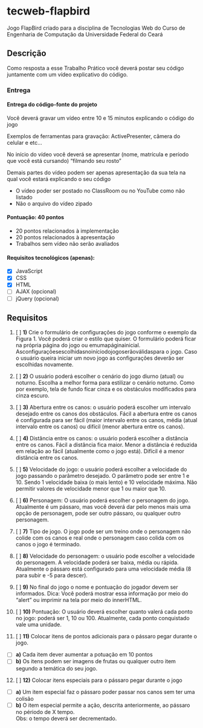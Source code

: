 # tecweb-flapbird
Jogo FlapBird criado para a disciplina de Tecnologias Web do Curso de Engenharia de Computação da Universidade Federal do Ceará

## Descrição
Como resposta a esse Trabalho Prático você deverá postar seu código juntamente com um vídeo explicativo do código.

### Entrega
#### Entrega do código-fonte do projeto 
Você deverá gravar um vídeo entre 10 e 15 minutos explicando o código do  jogo  

Exemplos de ferramentas para gravação: ActivePresenter, câmera do celular e etc…  

No início do vídeo você deverá se apresentar (nome, matrícula e período que você está cursando) “filmando seu rosto”  

Demais partes do vídeo podem ser apenas apresentação da sua tela na qual você estará explicando o seu código
 - O vídeo poder ser postado no ClassRoom  ou no YouTube como não listado 
 - Não o arquivo do vídeo zipado 

#### Pontuação: 40 pontos  
 - 20 pontos relacionados à implementação 
 - 20 pontos relacionados à apresentação
 - Trabalhos sem vídeo não serão avaliados 
 
#### Requisitos tecnológicos (apenas):  
 - [X] JavaScript
 - [X] CSS
 - [X] HTML
 - [ ] AJAX (opcional)
 - [ ] jQuery (opcional)

## Requisitos

1) [ ] **1)** Crie o formulário de configurações do jogo conforme o exemplo da Figura 1. Você poderá criar o estilo que quiser. O formulário poderá ficar na própria página do jogo ou emumapáginainicial. Asconfiguraçõesescolhidasnoiníciodojogoserãoválidaspara o jogo. Caso o usuário queira iniciar um novo jogo as configurações deverão ser escolhidas novamente.

2) [ ] **2)** O usuário poderá escolher o cenário do jogo diurno (atual) ou noturno. Escolha a melhor forma para estilizar o cenário noturno. Como por exemplo, tela de fundo ficar cinza e os obstáculos modificados para cinza escuro.

3) [ ] **3)** Abertura entre os canos: o usuário poderá escolher um intervalo desejado entre os canos dos obstáculos. Fácil a abertura entre os canos é configurada para ser fácil (maior intervalo entre os canos, média (atual intervalo entre os canos) ou difícil (menor abertura entre os canos).

4) [ ] **4)** Distância entre os canos: o usuário poderá escolher a distância entre os canos. Fácil a distância fica maior. Menor a distância é reduzida em relação ao fácil (atualmente como o jogo está). Difícil é a menor distância entre os canos.
 
5) [ ] **5)** Velocidade do jogo: o usuário poderá escolher a velocidade do jogo passando o parâmetro desejado. O parâmetro pode ser entre 1 e 10. Sendo 1 velocidade baixa (o mais lento) e 10 velocidade máxima. Não permitir valores de velocidade menor que 1 ou maior que 10.

6) [ ] **6)** Personagem: O usuário poderá escolher o personagem do jogo. Atualmente é um pássaro, mas você deverá dar pelo menos mais uma opção de personagem, pode ser outro pássaro, ou qualquer outro personagem.

7) [ ] **7)** Tipo de jogo. O jogo pode ser um treino onde o personagem não colide com os canos e real onde o personagem caso colida com os canos o jogo é terminado.

8) [ ] **8)** Velocidade do personagem: o usuário pode escolher a velocidade do personagem. A velocidade poderá ser baixa, média ou rápida. Atualmente o pássaro está configurado para uma velocidade média (8 para subir e -5 para descer).

9) [ ] **9)** No final do jogo o nome e pontuação do jogador devem ser informados. Dica: Você poderá mostrar essa informação por meio do “alert” ou imprimir na tela por meio do innerHTML.

10) [ ] **10)** Pontuação: O usuário deverá escolher quanto valerá cada ponto no jogo: poderá ser 1, 10 ou 100. Atualmente, cada ponto conquistado vale uma unidade.

11) [ ] **11)** Colocar itens de pontos adicionais para o pássaro pegar durante o jogo.
   - [ ] **a)** Cada item dever aumentar a potuação em 10 pontos
   - [ ] **b)** Os itens podem ser imagens de frutas ou qualquer outro item segundo a
temática do seu jogo.

12) [ ] **12)** Colocar itens especiais para o pássaro pegar durante o jogo
   - [ ] **a)** Um item especial faz o pássaro poder passar nos canos sem ter uma colisão
   - [ ] **b)** O item especial permite a ação, descrita anteriormente, ao pássaro no périodo de
X tempo.   
     Obs: o tempo deverá ser decrementado.
